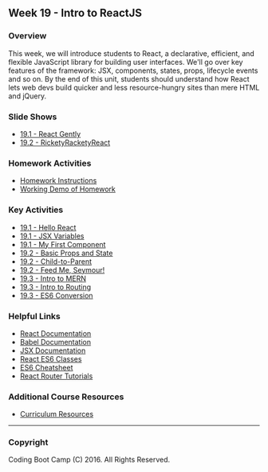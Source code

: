 ## Week 19 - Intro to ReactJS

### Overview

This week, we will introduce students to React, a declarative, efficient, and flexible JavaScript library for building user interfaces. We'll go over key features of the framework: JSX, components, states, props, lifecycle events and so on. By the end of this unit, students should understand how React lets web devs build quicker and less resource-hungry sites than mere HTML and jQuery.

### Slide Shows

* [19.1 - React Gently](01-Day/Slide-Shows)
* [19.2 - RicketyRacketyReact](02-Day/Slide-Shows)

### Homework Activities

* [Homework Instructions](../../../01-Class-Content/19-react/02-Homework/Instructions/homework_instructions.md)
* [Working Demo of Homework](https://react-is-awesome.herokuapp.com/)

### Key Activities

* [19.1 - Hello React](../../../01-Class-Content/19-react/01-Activities/02-HelloReact)
* [19.1 - JSX Variables](../../../01-Class-Content/19-react/01-Activities/05-JSXVariables)
* [19.1 - My First Component](../../../01-Class-Content/19-react/01-Activities/07-MyFirstComponent)
* [19.2 - Basic Props and State](../../../01-Class-Content/19-react/01-Activities/11-BasicPropsState)
* [19.2 - Child-to-Parent](../../../01-Class-Content/19-react/01-Activities/12-Parent-to-Child-Students)
* [19.2 - Feed Me, Seymour!](../../../01-Class-Content/19-react/01-Activities/15-FeedMeSeymour-Students)
* [19.3 - Intro to MERN](../../../01-Class-Content/19-react/01-Activities/18-IntroMERN)
* [19.3 - Intro to Routing](../../../01-Class-Content/19-react/01-Activities/20-IntroRouting)
* [19.3 - ES6 Conversion](../../../01-Class-Content/19-react/01-Activities/24-ES6-Address-Students)

### Helpful Links

* [React Documentation](https://facebook.github.io/react/docs/getting-started.html)
* [Babel Documentation](https://babeljs.io/docs/setup/#installation)
* [JSX Documentation](https://facebook.github.io/react/docs/jsx-in-depth.html)
* [React ES6 Classes](https://facebook.github.io/react/docs/reusable-components.html#es6-classes)
* [ES6 Cheatsheet](https://github.com/DrkSephy/es6-cheatsheet)
* [React Router Tutorials](https://github.com/ReactTraining/react-router/tree/master/docs)

### Additional Course Resources

* [Curriculum Resources](https://github.com/coding-boot-camp/curriculum-resources)

- - -

### Copyright

Coding Boot Camp (C) 2016. All Rights Reserved.
